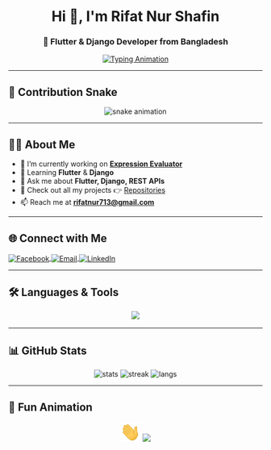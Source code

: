 <!-- Profile Header -->
<h1 align="center">
  Hi 👋, I'm Rifat Nur Shafin
</h1>
<h3 align="center">
  🚀 Flutter & Django Developer from Bangladesh
</h3>

<!-- Typing Animation -->
<p align="center">
  <a href="https://git.io/typing-svg">
    <img src="https://readme-typing-svg.herokuapp.com?size=22&color=36BCF7&center=true&vCenter=true&lines=Flutter+Developer;Django+Developer;Problem+Solver;Open+Source+Enthusiast" alt="Typing Animation" />
  </a>
</p>

---

## 🐍 Contribution Snake

<p align="center">
  <picture>
    <source media="(prefers-color-scheme: dark)" srcset="https://raw.githubusercontent.com/Shafin1196/Shafin1196/output/snake-dark.svg" />
    <source media="(prefers-color-scheme: light)" srcset="https://raw.githubusercontent.com/Shafin1196/Shafin1196/output/snake.svg" />
    <img alt="snake animation" src="https://raw.githubusercontent.com/Shafin1196/Shafin1196/output/snake.svg" />
  </picture>
</p>




---

## 👨‍💻 About Me
- 🔭 I’m currently working on [**Expression Evaluator**](https://github.com/Shafin1196/ExpressionEvaluatorFrontend)  
- 🌱 Learning **Flutter** & **Django**  
- 💬 Ask me about **Flutter, Django, REST APIs**  
- 📂 Check out all my projects 👉 [Repositories](https://github.com/Shafin1196?tab=repositories)  
- 📫 Reach me at **rifatnur713@gmail.com**

---

## 🌐 Connect with Me
<p align="left">
  <a href="https://fb.com/rifat nur shafin" target="blank">
    <img align="center" src="https://img.icons8.com/color/48/facebook.png" alt="Facebook" height="40" width="40" />
  </a>
  <a href="mailto:rifatnur713@gmail.com" target="blank">
    <img align="center" src="https://img.icons8.com/color/48/gmail-new.png" alt="Email" height="40" width="40" />
  </a>
  <a href="https://www.linkedin.com/in/yourprofile" target="blank">
    <img align="center" src="https://img.icons8.com/color/48/linkedin.png" alt="LinkedIn" height="40" width="40" />
  </a>
</p>

---

## 🛠️ Languages & Tools
<p align="center">
  <img src="https://skillicons.dev/icons?i=flutter,django,python,java,js,html,css,c,cpp,mysql,postgres,firebase" />
</p>

---

## 📊 GitHub Stats
<p align="center">
  <img src="https://github-readme-stats.vercel.app/api?username=shafin1196&show_icons=true&theme=tokyonight" alt="stats" />
  <img src="https://github-readme-streak-stats.herokuapp.com?user=shafin1196&theme=tokyonight" alt="streak" />
  <img src="https://github-readme-stats.vercel.app/api/top-langs/?username=shafin1196&layout=compact&theme=tokyonight" alt="langs" />
</p>

---

## 🚀 Fun Animation
<p align="center">
  <img src="https://raw.githubusercontent.com/ABSphreak/ABSphreak/master/gifs/Hi.gif" width="40px">
  <img src="https://github.com/rajput2107/rajput2107/blob/master/Assets/Developer.gif" width="250px">
</p>
